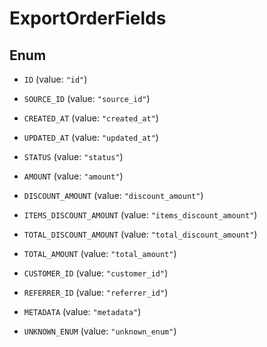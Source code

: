 

# ExportOrderFields

## Enum


* `ID` (value: `"id"`)

* `SOURCE_ID` (value: `"source_id"`)

* `CREATED_AT` (value: `"created_at"`)

* `UPDATED_AT` (value: `"updated_at"`)

* `STATUS` (value: `"status"`)

* `AMOUNT` (value: `"amount"`)

* `DISCOUNT_AMOUNT` (value: `"discount_amount"`)

* `ITEMS_DISCOUNT_AMOUNT` (value: `"items_discount_amount"`)

* `TOTAL_DISCOUNT_AMOUNT` (value: `"total_discount_amount"`)

* `TOTAL_AMOUNT` (value: `"total_amount"`)

* `CUSTOMER_ID` (value: `"customer_id"`)

* `REFERRER_ID` (value: `"referrer_id"`)

* `METADATA` (value: `"metadata"`)

* `UNKNOWN_ENUM` (value: `"unknown_enum"`)



